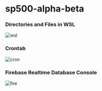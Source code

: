 # sp500-alpha-beta
### Directories and Files in WSL
![wsl](https://github.com/user-attachments/assets/dbd0e4ca-0168-4a12-bbd2-408b43eeb3d3)

### Crontab
![cron](https://github.com/user-attachments/assets/e8e14d82-e1bd-4410-8bd4-5c2c8c50298f)

### Firebase Realtime Database Console
![fire](https://github.com/user-attachments/assets/dbbb9c06-481d-4964-a64b-9ce05813d22e)
